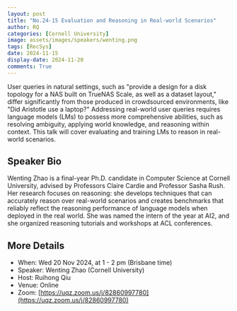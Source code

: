 ```yaml
---
layout: post
title: "No.24-15 Evaluation and Reasoning in Real-world Scenarios"
author: RQ
categories: [Cornell University]
image: assets/images/speakers/wenting.png
tags: [RecSys]
date: 2024-11-15
display-date: 2024-11-20
comments: True
---
```


User queries in natural settings, such as "provide a design for a disk topology for a NAS built on TrueNAS Scale, as well as a dataset layout," differ significantly from those produced in crowdsourced environments, like "Did Aristotle use a laptop?" Addressing real-world user queries requires language models (LMs) to possess more comprehensive abilities, such as resolving ambiguity, applying world knowledge, and reasoning within context. This talk will cover evaluating and training LMs to reason in real-world scenarios.

## Speaker Bio

Wenting Zhao is a final-year Ph.D. candidate in Computer Science at Cornell University, advised by Professors Claire Cardie and Professor Sasha Rush. Her research focuses on reasoning: she develops techniques that can accurately reason over real-world scenarios and creates benchmarks that reliably reflect the reasoning performance of language models when deployed in the real world. She was named the intern of the year at AI2, and she organized reasoning tutorials and workshops at ACL conferences.

## More Details

- When: Wed 20 Nov 2024, at 1 - 2 pm (Brisbane time)
- Speaker: Wenting Zhao (Cornell University)
- Host: Ruihong Qiu
- Venue: Online
- Zoom: [https://uqz.zoom.us/j/82860997780](https://uqz.zoom.us/j/82860997780)

